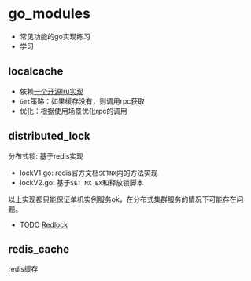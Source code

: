 # go_modules

+ 常见功能的go实现练习
+ 学习

## localcache

+ 依赖[一个开源lru实现](github.com/hashicorp/golang-lru)
+ `Get`策略：如果缓存没有，则调用rpc获取
+ 优化：根据使用场景优化rpc的调用

## distributed_lock

分布式锁: 基于redis实现

+ lockV1.go: redis官方文档`SETNX`内的方法实现
+ lockV2.go: 基于`SET NX EX`和释放锁脚本

以上实现都只能保证单机实例服务ok，在分布式集群服务的情况下可能存在问题。

+ TODO [Redlock](https://redis.io/topics/distlock)

## redis_cache

redis缓存